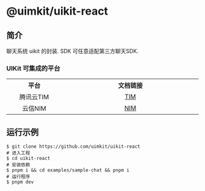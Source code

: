 # @uimkit/uikit-react


## 简介
聊天系统 uikit 的封装. SDK 可任意适配第三方聊天SDK.



### UIKit 可集成的平台
<table>
  <tr>
    <th width="180px" style="text-align:center">平台</th>
    <th width="500px" style="text-align:center">文档链接</th>
  </tr>
  <tr>
    <td style="text-align:center">腾讯云TIM</td>
    <td style="text-align:center"><a href="#">TIM</a></td>
  </tr>
  <tr>
    <td style="text-align:center">云信NIM</td>
    <td style="text-align:center"><a href="#">NIM</a></td>
  </tr>
</table>





## 运行示例
```
$ git clone https://github.com/uimkit/uikit-react
# 进入工程
$ cd uikit-react
# 安装依赖
$ pnpm i && cd examples/sample-chat && pnpm i
# 运行程序
$ pnpm dev
```
